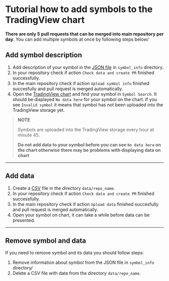 # Tutorial how to add symbols to the TradingView chart
__There are only 5 pull requests that can be merged into main repository per day__. You can add multiple symbols at once by following steps below/
## Add symbol description
1. Add description of your symbol in the [JSON file](data.md#symbol_info-format) in `symbol_info` directory.
2. In your repository check if action `Check data and create PR` finished successfully.
3. In the main repository check if action `Upload symbol info` finished succesfully and pull request is merged automatically.
4. Open the [TradingView chart](https://www.tradingview.com/chart/) and find your symbol in `Symbol Search`. It should be displayed `No data here` for your symbol on the chart. If you see `Invalid symbol` it means that symbol has not been uploaded into the TradingView storage yet. 
>__NOTE__
>
> Symbols are uploaded into the TradingView storage every hour at minute 45.
>
>__Do not add data to your symbol before you can see `No data here` on the chart otherwise there may be problems with displaying data on chart__

***

## Add data
1. Create a [CSV](data.md#data-format) file in the directory `data/repo_name`. 
2. In your repository check if action `Check data and create PR` finished successfully.
3. In the main repository сheck if action `Upload data` finished succesfully and pull request is merged automatically.
4. Open your symbol on chart, it can take a while before data can be presented.

***

## Remove symbol and data
If you need to remove symbol and its data you should follow steps:
1. Remove information about symbol from the JSON file in `symbol_info` directory/
2. Delete a CSV file with data from the directory `data/repo_name`. 

